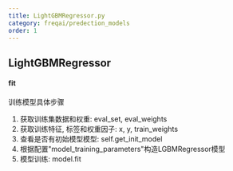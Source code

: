 ```yaml
---
title: LightGBMRegressor.py
category: freqai/predection_models
order: 1
---
```


## LightGBMRegressor

#### fit

训练模型具体步骤

1. 获取训练集数据和权重: eval_set, eval_weights
2. 获取训练特征, 标签和权重因子: x, y, train_weights
3. 查看是否有初始模型模型: self.get_init_model
4. 根据配置"model_training_parameters"构造LGBMRegressor模型
5. 模型训练: model.fit
